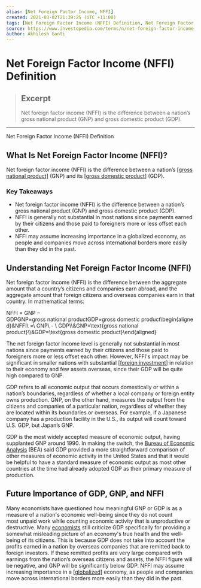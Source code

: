 ```yaml
---
alias: [Net Foreign Factor Income, NFFI]
created: 2021-03-02T21:39:25 (UTC +11:00)
tags: [Net Foreign Factor Income (NFFI) Definition, Net Foreign Factor Income (NFFI) Definition]
source: https://www.investopedia.com/terms/n/net-foreign-factor-income-nffi.asp
author: Akhilesh Ganti
---
```


# Net Foreign Factor Income (NFFI) Definition

> ## Excerpt
> Net foreign factor income (NFFI) is the difference between a nation’s gross national product (GNP) and gross domestic product (GDP).

---

Net Foreign Factor Income (NFFI) Definition
## What Is Net Foreign Factor Income (NFFI)?

Net foreign factor income (NFFI) is the difference between a nation’s [[gross national product]](https://www.investopedia.com/terms/g/gnp.asp) (GNP) and its [[gross domestic product]](https://www.investopedia.com/terms/g/gdp.asp) (GDP).

### Key Takeaways

-   Net foreign factor income (NFFI) is the difference between a nation’s gross national product (GNP) and gross domestic product (GDP).
-   NFFI is generally not substantial in most nations since payments earned by their citizens and those paid to foreigners more or less offset each other.
-   NFFI may assume increasing importance in a globalized economy, as people and companies move across international borders more easily than they did in the past.

## Understanding Net Foreign Factor Income (NFFI)

Net foreign factor income (NFFI) is the difference between the aggregate amount that a country’s citizens and companies earn abroad, and the aggregate amount that foreign citizens and overseas companies earn in that country. In mathematical terms:

NFFI \= GNP − GDPGNP\=gross national productGDP\=gross domestic product\\begin{aligned}&NFFI\\ =\\ GNP\\ - \\ GDP\\\\&GNP=\\text{gross national product}\\\\&GDP=\\text{gross domestic product}\\end{aligned}

The net foreign factor income level is generally not substantial in most nations since payments earned by their citizens and those paid to foreigners more or less offset each other. However, NFFI's impact may be significant in smaller nations with substantial [[foreign investment]](https://www.investopedia.com/terms/f/foreign-investment.asp) in relation to their economy and few assets overseas, since their GDP will be quite high compared to GNP.

GDP refers to all economic output that occurs domestically or within a nation’s boundaries, regardless of whether a local company or foreign entity owns production. GNP, on the other hand, measures the output from the citizens and companies of a particular nation, regardless of whether they are located within its boundaries or overseas. For example, if a Japanese company has a production facility in the U.S., its output will count toward U.S. GDP, but Japan’s GNP.

GDP is the most widely accepted measure of economic output, having supplanted GNP around 1990. In making the switch, the [Bureau of Economic Analysis](https://www.investopedia.com/terms/b/bea.asp) (BEA) said GDP provided a more straightforward comparison of other measures of economic activity in the United States and that it would be helpful to have a standard measure of economic output as most other countries at the time had already adopted GDP as their primary measure of production.

## Future Importance of GDP, GNP, and NFFI

Many economists have questioned how meaningful GNP or GDP is as a measure of a nation's economic well-being since they do not count most unpaid work while counting economic activity that is unproductive or destructive. Many [economists](https://www.investopedia.com/terms/e/economist.asp) still criticize GDP specifically for providing a somewhat misleading picture of an economy's true health and the well-being of its citizens. This is because GDP does not take into account the profits earned in a nation by overseas companies that are remitted back to foreign investors. If these remitted profits are very large compared with earnings from the nation’s overseas citizens and assets, the NFFI figure will be negative, and GNP will be significantly below GDP. NFFI may assume increasing importance in a [[globalized]](https://www.investopedia.com/video/play/globalization/) economy, as people and companies move across international borders more easily than they did in the past.
